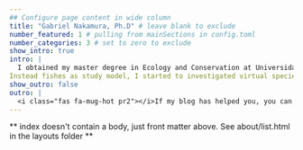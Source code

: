 ```yaml
---
## Configure page content in wide column
title: "Gabriel Nakamura, Ph.D" # leave blank to exclude
number_featured: 1 # pulling from mainSections in config.toml
number_categories: 3 # set to zero to exclude
show_intro: true
intro: |
  I obtained my master degree in Ecology and Conservation at Universidade Federal de Mato Grosso do Sul, in which I investigated organization patterns in stream fish communities. I moved from central to the south region of Brazil to realize my Ph.D in Ecology at Universidade Federal do Rio Grande do Sul. Under the supervision of Professor Leandro Duarte, and in a moment that I can not remember, I see myself investigating theoretical questions and developing numerical methods to capture patterns related to the diversity of ecological communities.
Instead fishes as study model, I started to investigated virtual species generated in an environment much different from stream landscapes. Nowadays, my fieldwork consisted mainly to go inside the landscapes of computer cores, to investigate the effectiveness of  numerical methods and diversity index to capture patterns of ecological communities. Transform questions and concepts into numbers consist in my main interest. Despite present myself as a community ecologist, my interests also extends to macroevolutionary and data analysis.
show_outro: false
outro: |
  <i class="fas fa-mug-hot pr2"></i>If my blog has helped you, you can [buy me a coffee](https://ko-fi.com/)!
---
```


** index doesn't contain a body, just front matter above.
See about/list.html in the layouts folder **
